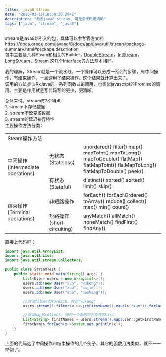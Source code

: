 ```yaml
---
title:  java8 Stream
date: "2020-03-15T10:38:38.284Z"
description: "熟悉java8 stream, 可是使代码更清晰"
tags: ["java", "stream", "java8"]
---
```


stream是java8新引入的包，具体可以参考官方文档
<https://docs.oracle.com/javase/8/docs/api/java/util/stream/package-summary.html#package.description>  
包中主要是几种Steam和相关的Builder，[DoubleStream](https://docs.oracle.com/javase/8/docs/api/java/util/stream/DoubleStream.html)，[IntStream](https://docs.oracle.com/javase/8/docs/api/java/util/stream/IntStream.html)，[LongStream](https://docs.oracle.com/javase/8/docs/api/java/util/stream/LongStream.html)，[Stream<T>](https://docs.oracle.com/javase/8/docs/api/java/util/stream/Stream.html)
这几个Interface的方法基本相同。

我的理解，Stream就是一个流水线，一个操作可以分成一系列的步骤，有中间操作，有结束操作。一旦调用了结束操作。这个结果就计算出来了。  
调用的方法类似RxJava的一系列函数式的调用，也类似javascript的Promise的调用。主要是作用就是写代码写的更少，更清晰。  

总体来说，stream有3个特点：  
       1. stream不存储数据  
       2. stream不改变源数据  
       3. stream的延迟执行特性  
主要操作方法分类：
<table>
    <tr>
        <td colspan=3>Steam操作方法</td>
    </tr>
    <tr>
        <td rowspan=2>中间操作(Intermediate operations)</td>
        <td>无状态(Stateless)</td>
        <td>unordered() filter() map() mapToInt() mapToLong() mapToDouble() flatMap() flatMapToInt() flatMapToLong() flatMapToDouble() peek()</td>
    </tr>
    <tr>
        <td>有状态(Stateful)</td>
        <td>distinct() sorted() sorted() limit() skip()</td>
    </tr>
    <tr>
        <td rowspan=2>结束操作(Terminal operations)</td>
        <td>非短路操作</td>
        <td>forEach() forEachOrdered() toArray() reduce() collect() max() min() count()</td>
    </tr>
    <tr>
        <td>短路操作(short-circuiting)</td>
        <td>anyMatch() allMatch() noneMatch() findFirst() findAny()</td>
    </tr>
</table>

直接上代码吧：  
```Java
import java.util.ArrayList;
import java.util.List;
import java.util.stream.Collectors;

public class StreamTest {
    public static void main(String[] args) {
        List<User> users = new ArrayList<>();
        users.add(new User("sun", "wukong"));
        users.add(new User("zhu", "bajie"));
        users.add(new User("sha", "heshang"));

        //测试filter和forEach，打印"wukong"
        users.stream().filter(x->x.getFirstName().equals("sun")).forEach(x->System.out.println(x.getLastName()));

        //测试map和collect, 得到一个新的只包含性的List 
        List<String> firstNames = users.stream().map(User::getFirstName).collect(Collectors.toList());
        firstNames.forEach(x->System.out.println(x));
    }
}
```  
上面的代码选了中间操作和结束操作的几个例子，其它的函数用法类似，就不一一举例了。
